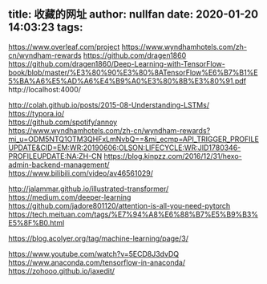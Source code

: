 title: 收藏的网址
author: nullfan
date: 2020-01-20 14:03:23
tags:
---
https://www.overleaf.com/project
https://www.wyndhamhotels.com/zh-cn/wyndham-rewards
https://github.com/dragen1860  
https://github.com/dragen1860/Deep-Learning-with-TensorFlow-book/blob/master/%E3%80%90%E3%80%8ATensorFlow%E6%B7%B1%E5%BA%A6%E5%AD%A6%E4%B9%A0%E3%80%8B%E3%80%91.pdf  
http://localhost:4000/

http://colah.github.io/posts/2015-08-Understanding-LSTMs/  
https://typora.io/  
https://github.com/spotify/annoy  
https://www.wyndhamhotels.com/zh-cn/wyndham-rewards?mi_u=ODM5NTQ1OTM3QHFxLmNvbQ==&mi_ecmp=API_TRIGGER_PROFILEUPDATE&CID=EM:WR:20190606:OLSON:LIFECYCLE:WR:JID1780346-PROFILEUPDATE:NA:ZH-CN 
https://blog.kinpzz.com/2016/12/31/hexo-admin-backend-management/  
https://www.bilibili.com/video/av46561029/   

http://jalammar.github.io/illustrated-transformer/  
https://medium.com/deeper-learning  
https://github.com/jadore801120/attention-is-all-you-need-pytorch  
https://tech.meituan.com/tags/%E7%94%A8%E6%88%B7%E5%B9%B3%E5%8F%B0.html  

https://blog.acolyer.org/tag/machine-learning/page/3/  

https://www.youtube.com/watch?v=5ECD8J3dvDQ  
https://www.anaconda.com/tensorflow-in-anaconda/ 
https://zohooo.github.io/jaxedit/  


